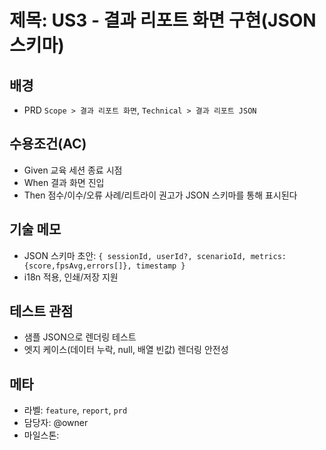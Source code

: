 # 제목: US3 - 결과 리포트 화면 구현(JSON 스키마)

## 배경
- PRD `Scope > 결과 리포트 화면`, `Technical > 결과 리포트 JSON`

## 수용조건(AC)
- Given 교육 세션 종료 시점
- When 결과 화면 진입
- Then 점수/이수/오류 사례/리트라이 권고가 JSON 스키마를 통해 표시된다

## 기술 메모
- JSON 스키마 초안: `{ sessionId, userId?, scenarioId, metrics:{score,fpsAvg,errors[]}, timestamp }`
- i18n 적용, 인쇄/저장 지원

## 테스트 관점
- 샘플 JSON으로 렌더링 테스트
- 엣지 케이스(데이터 누락, null, 배열 빈값) 렌더링 안전성

## 메타
- 라벨: `feature`, `report`, `prd`
- 담당자: @owner
- 마일스톤: <YYYY-MM>
